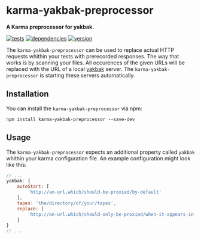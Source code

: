# karma-yakbak-preprocessor

**A Karma preprocessor for yakbak.**

[![tests](https://img.shields.io/travis/chrisguttandin/karma-yakbak-preprocessor/master.svg?style=flat-square)](https://travis-ci.org/chrisguttandin/karma-yakbak-preprocessor)
[![dependencies](https://img.shields.io/david/chrisguttandin/karma-yakbak-preprocessor.svg?style=flat-square)](https://www.npmjs.com/package/karma-yakbak-preprocessor)
[![version](https://img.shields.io/npm/v/karma-yakbak-preprocessor.svg?style=flat-square)](https://www.npmjs.com/package/karma-yakbak-preprocessor)

The `karma-yakbak-preprocessor` can be used to replace actual HTTP requests whithin your tests with
prerecorded responses. The way that works is by scanning your files. All occurences of the given
URLs will be replaced with the URL of a local [yakbak](https://github.com/flickr/yakbak) server. The
`karma-yakbak-preprocessor` is starting these servers automatically.

## Installation

You can install the `karma-yakbak-preprocessor` via npm:

```shell
npm install karma-yakbak-preprocessor --save-dev
```

## Usage

The `karma-yakbak-preprocessor` expects an additional property called `yakbak` whithin your karma
configuration file. An example configuration might look like this:

```js
// ...
yakbak: {
    autoStart: [
        'http://an-url.which/should-be-proxied/by-default'
    ],
    tapes: 'the/directory/of/your/tapes',
    replace: [
        'http://an-url.which/should-only-be-proxied/when-it-appears-in-a-test'
    ]
}
// ...
```
